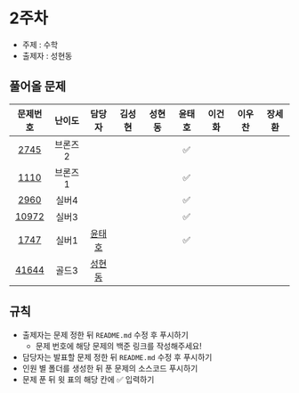 # 2주차

- 주제 : 수학
- 출제자 : 성현동

## 풀어올 문제

|                    문제번호                    | 난이도  |                        담당자                        | 김성현 | 성현동 | 윤태호 | 이건화 | 이우찬 | 장세환 |
| :--------------------------------------------: | :-----: | :--------------------------------------------------: | :----: | :----: | :----: | :----: | :----: | :----: |
|  [2745](https://www.acmicpc.net/problem/2745)  | 브론즈2 |                                                      |        |        |   ✅   |        |        |        |
|  [1110](https://www.acmicpc.net/problem/1110)  | 브론즈1 |                                                      |        |        |   ✅   |        |        |        |
|  [2960](https://www.acmicpc.net/problem/2960)  |  실버4  |                                                      |        |        |   ✅   |        |        |        |
| [10972](https://www.acmicpc.net/problem/10972) |  실버3  |                                                      |        |        |    ✅    |        |        |        |
|  [1747](https://www.acmicpc.net/problem/1747)  |  실버1  |  <a href="https://github.com/taeho0888">윤태호</a>   |        |        |   ✅   |        |        |        |
| [41644](https://www.acmicpc.net/problem/41744) |  골드3  | <a href="https://github.com/hyundongSung">성현동</a> |        |        |        |        |        |        |

<!--
표 입력할 때 아래 거 참고!
[문제번호](https://www.acmicpc.net/problem/문제번호)
<a href="https://github.com/taeho0888">윤태호</a>
<a href="https://github.com/sunghyun1356">김성현</a>
<a href="https://github.com/hyundongSung">성현동</a>
<a href="https://github.com/wchan0409">이우찬</a>
<a href="https://github.com/SehwanChang">장세환</a>
<a href="https://github.com/Gunhot">이건화</a>
-->

## 규칙

- 출제자는 문제 정한 뒤 `README.md` 수정 후 푸시하기
  - 문제 번호에 해당 문제의 백준 링크를 작성해주세요!
- 담당자는 발표할 문제 정한 뒤 `README.md` 수정 후 푸시하기
- 인원 별 폴더를 생성한 뒤 푼 문제의 소스코드 푸시하기
- 문제 푼 뒤 윗 표의 해당 칸에 ✅ 입력하기
